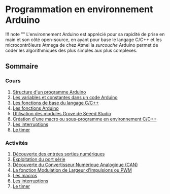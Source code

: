 # Programmation en environnement Arduino

!!! note ""
    L'environnement Arduino est apprécié pour sa rapidité de prise en main et son côté open-source, en ayant pour base le langage C/C++ et les microcontrôleurs Atmega de chez Atmel la *surcouche* Arduino permet de coder les algorithmiques des plus simples aux plus complexes.

## Sommaire

### Cours

1. [Structure d'un programme Arduino](01-Structure_d_un_programme_Arduino.md)
2. [Les variables et constantes dans un code Arduino](02-Variables_constantes.md)
3. [Les fonctions de base du langage C/C++](03-Fonctions_C++.md)
4. [Les fonctions Arduino](04-Fonctions_Arduino.md)
5. [Utilisation des modules Grove de Seeed Studio](05-Modules_Grove.md)
6. [Création d'une macro ou sous-programme en environnement C/C++](06-Creer_une_macro.md)
7. [Les interruptions](07-interruptions.md)
8. [Le timer](08-timer.md)

### Activités

1. [Découverte des entrées sorties numériques](ACT1-InOutNum.md)
2. [Exploitation du port série](ACT2-Serial.md)
3. [Découverte du Convertisseur Numérique Analogique (CAN)](ACT3-CAN.md)
4. [La fonction Modulation de Largeur d'Impulsions ou PWM](ACT4-PWM.md)
5. [Les macros](ACT5-Macros.md)
6. [Les interruptions](ACT6-Interrupts.md)
7. [Le timer](ACT7-Timer.md)


